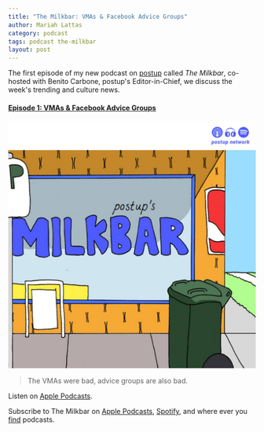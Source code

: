 ```yaml
---
title: "The Milkbar: VMAs & Facebook Advice Groups"
author: Mariah Lattas
category: podcast
tags: podcast the-milkbar
layout: post
---
```


The first episode of my new podcast on [postup](https://postup.com.au) called *The Milkbar*, co-hosted with Benito Carbone, postup's Editor-in-Chief, we discuss the week's trending and culture news.

#### [Episode 1: VMAs & Facebook Advice Groups](https://podcasts.apple.com/au/podcast/episode-1-vmas-facebook-advice-groups/id1478059008?i=1000448229459)

![The Milkbar Cover Art](/assets/images/the-milkbar.jpg)

> The VMAs were bad, advice groups are also bad.

Listen on [Apple Podcasts](https://podcasts.apple.com/au/podcast/episode-1-vmas-facebook-advice-groups/id1478059008?i=1000448229459).

Subscribe to The Milkbar on [Apple Podcasts](https://podcasts.apple.com/au/podcast/the-milkbar/id1478059008), [Spotify](https://open.spotify.com/show/1jZ8UrvFnje63aQNC4fzo2), and where ever you [find](https://player.whooshkaa.com/shows/the-milkbar) podcasts. 